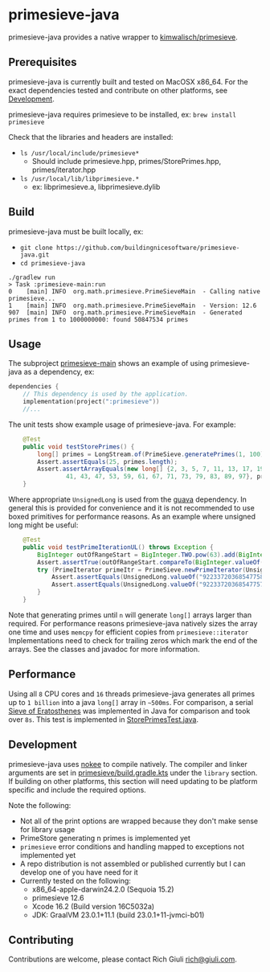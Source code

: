 # primesieve-java

primesieve-java provides a native wrapper to [kimwalisch/primesieve](https://github.com/kimwalisch/primesieve).

## Prerequisites
primesieve-java is currently built and tested on MacOSX x86_64.
For the exact dependencies tested and contribute on other platforms, see [Development](#Development).

primesieve-java requires primesieve to be installed, ex: `brew install primesieve`

Check that the libraries and headers are installed:

* `ls /usr/local/include/primesieve*`
  * Should include primesieve.hpp, primes/StorePrimes.hpp, primes/iterator.hpp
* `ls /usr/local/lib/libprimesieve.*`
  * ex: libprimesieve.a, libprimesieve.dylib

## Build
primesieve-java must be built locally, ex:
* `git clone https://github.com/buildingnicesoftware/primesieve-java.git`
* `cd primesieve-java`

```console
./gradlew run
> Task :primesieve-main:run
0    [main] INFO  org.math.primesieve.PrimeSieveMain  - Calling native primesieve...
1    [main] INFO  org.math.primesieve.PrimeSieveMain  - Version: 12.6
907  [main] INFO  org.math.primesieve.PrimeSieveMain  - Generated primes from 1 to 1000000000: found 50847534 primes
```

## Usage
The subproject [primesieve-main](primesieve-main) shows an example of using primesieve-java as a dependency, ex:
```kotlin
dependencies {
    // This dependency is used by the application.
    implementation(project(":primesieve"))
    //...
```
The unit tests show example usage of primesieve-java. For example:
```java
    @Test
    public void testStorePrimes() {
        long[] primes = LongStream.of(PrimeSieve.generatePrimes(1, 100)).filter(p->p!=0).toArray();
        Assert.assertEquals(25, primes.length);
        Assert.assertArrayEquals(new long[] {2, 3, 5, 7, 11, 13, 17, 19, 23, 29, 31, 37,
                41, 43, 47, 53, 59, 61, 67, 71, 73, 79, 83, 89, 97}, primes);
    }
```
Where appropriate `UnsignedLong` is used from the [guava](https://guava.dev/) dependency.
In general this is provided for convenience and it is not recommended to use boxed primitives for performance
reasons. As an example where unsigned long might be useful:
```java
    @Test
    public void testPrimeIterationUL() throws Exception {
        BigInteger outOfRangeStart = BigInteger.TWO.pow(63).add(BigInteger.ONE);
        Assert.assertTrue(outOfRangeStart.compareTo(BigInteger.valueOf(Long.MAX_VALUE)) > 0);
        try (PrimeIterator primeItr = PrimeSieve.newPrimeIterator(UnsignedLong.valueOf(outOfRangeStart.toString()))) {
            Assert.assertEquals(UnsignedLong.valueOf("9223372036854775837"), primeItr.nextULPrime());
            Assert.assertEquals(UnsignedLong.valueOf("9223372036854775783"), primeItr.prevULPrime());
        }
    }
```
Note that generating primes until `n` will generate `long[]` arrays larger than required. For performance
reasons primesieve-java natively sizes the array one time and uses `memcpy` for efficient
copies from `primesieve::iterator` Implementations need to check for trailing zeros which mark the
end of the arrays. See the classes and javadoc for more information.

## Performance
Using all `8` CPU cores and `16` threads primesieve-java generates all primes up to `1 billion` into
a java `long[]` array in `~500ms`. For comparison, a serial [Sieve of Eratosthenes](https://en.wikipedia.org/wiki/Sieve_of_Eratosthenes)
was implemented in Java for comparison and took over `8s`. This test is implemented in
[StorePrimesTest.java](primesieve/src/test/java/org/math/primesieve/StorePrimesTest.java).

## Development
primesieve-java uses [nokee](https://repo.nokee.dev/) to compile natively. The compiler and linker 
arguments are set in [primesieve/build.gradle.kts](build.gradle.kts) under the `library` section. 
If building on other platforms, this section will need updating to be platform specific and include
the required options.

Note the following:
* Not all of the print options are wrapped because they don't make sense for library usage
* PrimeStore generating n primes is implemented yet
* `primesieve` error conditions and handling mapped to exceptions not implemented yet
* A repo distribution is not assembled or published currently but I can develop one of you have need for it
* Currently tested on the following:
  * x86_64-apple-darwin24.2.0 (Sequoia 15.2)
  * primesieve 12.6
  * Xcode 16.2 (Build version 16C5032a)
  * JDK: GraalVM 23.0.1+11.1 (build 23.0.1+11-jvmci-b01)

## Contributing
Contributions are welcome, please contact Rich Giuli <rich@giuli.com>.